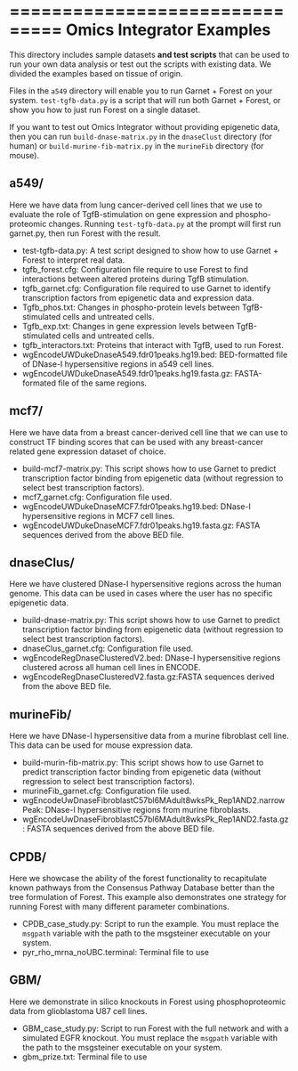 ===============================
Omics Integrator Examples
===============================

This directory includes sample datasets **and test scripts** that can be used to run your own data
analysis or test out the scripts with existing data. We divided the examples based on tissue
of origin.

Files in the `a549` directory will enable you to run Garnet + Forest on your system.  `test-tgfb-data.py` is a script that will run both Garnet + Forest, or show you how to just run Forest on a single dataset.

If you want to test out Omics Integrator without providing epigenetic data, then you can run `build-dnase-matrix.py` in the `dnaseClust` directory (for human) or `build-murine-fib-matrix.py` in the `murineFib` directory (for mouse).


a549/
----
Here we have data from lung cancer-derived cell lines that we use to evaluate the role of TgfB-stimulation on gene expression and phospho-proteomic changes. Running `test-tgfb-data.py` at the prompt will first run garnet.py, then run Forest with the result.

- test-tgfb-data.py: A test script designed to show how to use Garnet + Forest to interpret real data.
- tgfb_forest.cfg: Configuration file require to use Forest to find interactions between altered proteins during TgfB stimulation.
- tgfb_garnet.cfg: Configuration file required to use Garnet to identify transcription factors from epigenetic data and expression data.
- Tgfb_phos.txt: Changes in phospho-protein levels between TgfB-stimulated cells and untreated cells.
- Tgfb_exp.txt:  Changes in gene expression levels between TgfB-stimulated cells and untreated cells.
- tgfb_interactors.txt: Proteins that interact with TgfB, used to run Forest.
- wgEncodeUWDukeDnaseA549.fdr01peaks.hg19.bed: BED-formatted file of DNase-I hypersensitive regions in a549 cell lines.
- wgEncodeUWDukeDnaseA549.fdr01peaks.hg19.fasta.gz: FASTA-formated file of the same regions.

mcf7/
----
Here we have data from a breast cancer-derived cell line that we can use to construct TF binding scores that can be used with any breast-cancer related gene expression dataset of choice.

- build-mcf7-matrix.py: This script shows how to use Garnet to predict transcription factor binding from epigenetic data (without regression to select best transcription factors).
- mcf7_garnet.cfg: Configuration file used.
- wgEncodeUWDukeDnaseMCF7.fdr01peaks.hg19.bed: DNase-I hypersensitive regions in MCF7 cell lines.
- wgEncodeUWDukeDnaseMCF7.fdr01peaks.hg19.fasta.gz: FASTA sequences derived from the above BED file.

dnaseClus/
---------
Here we have clustered DNase-I hypersensitive regions across the human genome. This data can be used in cases where the user has no specific epigenetic data.

- build-dnase-matrix.py: This script shows how to use Garnet to predict transcription factor binding from epigenetic data (without regression to select best transcription factors).
- dnaseClus_garnet.cfg: Configuration file used.
- wgEncodeRegDnaseClusteredV2.bed: DNase-I hypersensitive regions clustered across all human cell lines in ENCODE.
- wgEncodeRegDnaseClusteredV2.fasta.gz:FASTA sequences derived from the above BED file.

murineFib/
----------
Here we have DNase-I hypersensitive data from a murine fibroblast cell line. This data can be used
for mouse expression data.

- build-murin-fib-matrix.py: This script shows how to use Garnet to predict transcription factor binding from epigenetic data (without regression to select best transcription factors).
- murineFib_garnet.cfg: Configuration file used.
- wgEncodeUwDnaseFibroblastC57bl6MAdult8wksPk_Rep1AND2.narrowPeak: DNase-I hypersensitive regions from murine fibroblasts.
- wgEncodeUwDnaseFibroblastC57bl6MAdult8wksPk_Rep1AND2.fasta.gz: FASTA sequences derived from the above BED file.

CPDB/
---------
Here we showcase the ability of the forest functionality to recapitulate known
pathways from the Consensus Pathway Database better than the tree formulation of
Forest. This example also demonstrates one strategy for running Forest with
many different parameter combinations.

- CPDB_case_study.py: Script to run the example. You must replace the `msgpath` variable with the path to the msgsteiner executable on your system.
- pyr_rho_mrna_noUBC.terminal: Terminal file to use

GBM/
---------
Here we demonstrate in silico knockouts in Forest using phosphoproteomic data from glioblastoma U87 cell lines.

- GBM_case_study.py: Script to run Forest with the full network and with a simulated EGFR knockout. You must replace the `msgpath` variable with the path to the msgsteiner executable on your system.
- gbm_prize.txt: Terminal file to use
